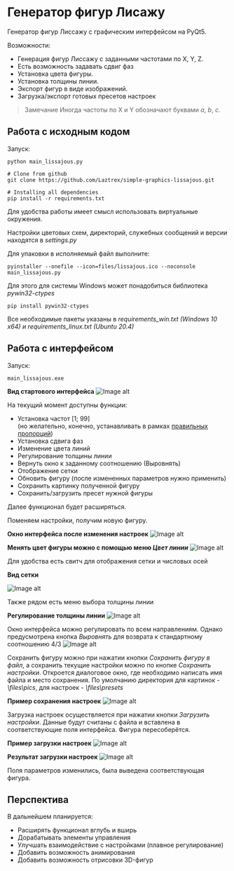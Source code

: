 # Генератор фигур Лисажу

Генератор фигур Лиссажу с графическим интерфейсом на PyQt5.

Возможности:
* Генерация фигур Лиссажу с заданными частотами по X, Y, Z.
* Есть возможность задавать сдвиг фаз
* Установка цвета фигуры.
* Установка толщины линии.
* Экспорт фигур в виде изображений.
* Загрузка/экспорт готовых пресетов настроек


>Замечание
>Иногда частоты по X и Y обозначают буквами $a$, $b$, $c$.


## Работа с исходным кодом
Запуск:

~~~
python main_lissajous.py

# Clone from github
git clone https://github.com/Laztrex/simple-graphics-lissajous.git

# Installing all dependencies 
pip install -r requirements.txt
~~~

Для удобства работы имеет смысл использовать виртуальные окружения.

Настройки цветовых схем, директорий, служебных сообщений и версии находятся в *settings.py*

Для упаковки в исполняемый файл выполните:
~~~
pyinstaller --onefile --icon=files/lissajous.ico --noconsole main_lissajous.py
~~~

Для этого для системы Windows может понадобиться библиотека _pywin32-ctypes_
~~~
pip install pywin32-ctypes
~~~

Все необходимые пакеты указаны в *requirements_win.txt (Windows 10 x64) и requirements_linux.txt (Ubuntu 20.4)*

## Работа с интерфейсом
Запуск:
~~~
main_lissajous.exe
~~~
**Вид стартового интерфейса** 
![Image alt](https://github.com/Laztrex/simple-graphics-lissajous/raw/master/media/main.jpg)

На текущий момент доступны функции:
* Установка частот [1; 99]  
(но желательно, конечно, устанавливать в рамках 
[правильных пропорций](https://cutt.ly/pkysYfO))
* Установка сдвига фаз
* Изменение цвета линий
* Регулирование толщины линии
* Вернуть окно к заданному соотношению (Выровнять)
* Отображение сетки
* Обновить фигуру (после измененных параметров нужно применить)
* Сохранить картинку полученной фигуру
* Сохранить/загрузить пресет нужной фигуры

Далее функционал будет расширяться.

Поменяем настройки, получим новую фигуру.

**Окно интерфейса после изменения настроек**
![Image alt](https://github.com/Laztrex/simple-graphics-lissajous/raw/master/media/main_2.jpg)

**Менять цвет фигуры можно с помощью меню _Цвет линии_**
![Image alt](https://github.com/Laztrex/simple-graphics-lissajous/raw/master/media/main_2_color.jpg)

Для удобства есть свитч для отображения сетки и числовых осей

**Вид сетки**

![Image alt](https://github.com/Laztrex/simple-graphics-lissajous/raw/master/media/main_2_grid.jpg)

Также рядом есть меню выбора толщины линии

**Регулирование толщины линии**
![Image alt](https://github.com/Laztrex/simple-graphics-lissajous/raw/master/media/main_2_grid_line.jpg)

Окно интерфейса можно регулировать по всем направлениям.
Однако предусмотрена кнопка _Выровнять_ для возврата к 
стандартному соотношению 4/3
![Image alt](https://github.com/Laztrex/simple-graphics-lissajous/raw/master/media/main_2_strached-norm.jpg)

Сохранить фигуру можно при нажатии кнопки _Сохранить фигуру в файл_,
 а сохранить текущие настройки можно по кнопке _Сохранить настройки_.
Откроется диалоговое окно, где необходимо написать имя файла и место сохранения. 
По умолчанию директория для картинок - _\files\pics_, для настроек - _\files\presets_

**Пример сохранения настроек**
![Image alt](https://github.com/Laztrex/simple-graphics-lissajous/raw/master/media/save_preset.jpg)

Загрузка настроек осуществляется при нажатии кнопки _Загрузить настройки_.
Данные будут считаны с файла и вставлена в соответствующие поля интерфейса. 
Фигура пересоберётся.

**Пример загрузки настроек**
![Image alt](https://github.com/Laztrex/simple-graphics-lissajous/raw/master/media/load_preset.jpg)


**Результат загрузки настроек**
![Image alt](https://github.com/Laztrex/simple-graphics-lissajous/raw/master/media/preset_to_load.jpg)

Поля параметров изменились, была выведена соответствующая фигура.


## Перспектива
В дальнейшем планируется:
* Расширять функционал вглубь и вширь
* Дорабатывать элементы управления
* Улучшать взаимодействие с настройками (плавное регулирование)
* Добавить возможность анимирования
* Добавить возможность отрисовки 3D-фигур
